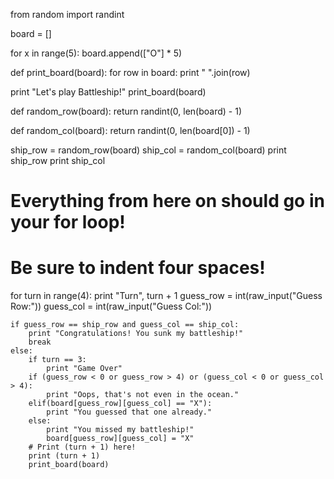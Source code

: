 from random import randint
<!-- - -->
board = []

for x in range(5):
    board.append(["O"] * 5)

def print_board(board):
    for row in board:
        print " ".join(row)

print "Let's play Battleship!"
print_board(board)

def random_row(board):
    return randint(0, len(board) - 1)

def random_col(board):
    return randint(0, len(board[0]) - 1)

ship_row = random_row(board)
ship_col = random_col(board)
print ship_row
print ship_col

# Everything from here on should go in your for loop!
# Be sure to indent four spaces!

for turn in range(4):
    print "Turn", turn + 1
    guess_row = int(raw_input("Guess Row:"))
    guess_col = int(raw_input("Guess Col:"))

    if guess_row == ship_row and guess_col == ship_col:
        print "Congratulations! You sunk my battleship!"
        break
    else:
        if turn == 3:
            print "Game Over"
        if (guess_row < 0 or guess_row > 4) or (guess_col < 0 or guess_col > 4):
            print "Oops, that's not even in the ocean."
        elif(board[guess_row][guess_col] == "X"):
            print "You guessed that one already."
        else:
            print "You missed my battleship!"
            board[guess_row][guess_col] = "X"
        # Print (turn + 1) here!
        print (turn + 1)
        print_board(board)
